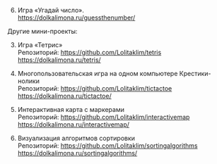 6. Игра «Угадай число».   
https://dolkalimona.ru/guessthenumber/  

Другие мини-проекты:  

3. Игра «Тетрис»  
Репозиторий: https://github.com/Lolitaklim/tetris  
https://dolkalimona.ru/tetris/  

10. Многопользовательская игра на одном компьютере Крестики-нолики  
Репозиторий: https://github.com/Lolitaklim/tictactoe  
https://dolkalimona.ru/tictactoe/  

7. Интерактивная карта с маркерами  
Репозиторий: https://github.com/Lolitaklim/interactivemap  
https://dolkalimona.ru/interactivemap/  

8. Визуализация алгоритмов сортировки  
Репозиторий: https://github.com/Lolitaklim/sortingalgorithms  
https://dolkalimona.ru/sortingalgorithms/  

